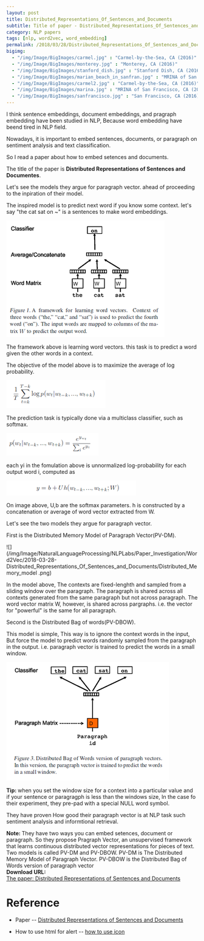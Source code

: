 ```yaml
---
layout: post
title: Distributed_Representations_Of_Sentences_and_Documents
subtitle: Title of paper - Distributed_Representations_Of_Sentences_and_Documents
category: NLP papers
tags: [nlp, word2vec, word_embedding]
permalink: /2018/03/28/Distributed_Representations_Of_Sentences_and_Documents/
bigimg: 
  - "/img/Image/BigImages/carmel.jpg" : "Carmel-by-the-Sea, CA (2016)"
  - "/img/Image/BigImages/monterey.jpg" : "Monterey, CA (2016)"
  - "/img/Image/BigImages/stanford_dish.jpg" : "Stanford Dish, CA (2016)"
  - "/img/Image/BigImages/marian_beach_in_sanfran.jpg" : "MRINA of San Francisco, CA (2016)"
  - "/img/Image/BigImages/carmel2.jpg" : "Carmel-by-the-Sea, CA (2016)"
  - "/img/Image/BigImages/marina.jpg" : "MRINA of San Francisco, CA (2016)"
  - "/img/Image/BigImages/sanfrancisco.jpg" : "San Francisco, CA (2016)"
---
```



I think sentence embeddings, document embeddings, and pragraph embedding have been studied in NLP, Because word embedding have beend tired in NLP field. 

Nowadays, it is important to embed sentences, documents, or paragraph on sentiment analysis and text classification. 

So I read a paper about how to embed setences and documents. 

The title of the paper is **Distributed Representations of Sentences and Documentes**.

Let's see the models they argue for paragraph vector. ahead of proceeding to the inpiration of their model. 

The inspired model is to predict next word if you know some context. let's say "the cat sat on ~" is a sentences to make word embeddings. 

![](/img/Image/NaturalLanguageProcessing/NLPLabs/Paper_Investigation/Word2Vec/2018-03-28-Distributed_Representations_Of_Sentences_and_Documents/Learning_Vector_Representation_of_words.png)

The framework above is learning word vectors. this task is to predict a word given the other words in a context. 

The objective of the model above is to maximize the average of log probability. 

![](/img/Image/NaturalLanguageProcessing/NLPLabs/Paper_Investigation/Word2Vec/2018-03-28-Distributed_Representations_Of_Sentences_and_Documents/Log_porability.png)

The prediction task is typically done via a multiclass classifier, such as softmax. 

![](/img/Image/NaturalLanguageProcessing/NLPLabs/Paper_Investigation/Word2Vec/2018-03-28-Distributed_Representations_Of_Sentences_and_Documents/soft_max.png)

each yi in the fomulation above is unnormalized log-probability for each output word i, computed as 

![](/img/Image/NaturalLanguageProcessing/NLPLabs/Paper_Investigation/Word2Vec/2018-03-28-Distributed_Representations_Of_Sentences_and_Documents/For_soft_max.png)

On image above, U,b are the softmax parameters. h is constructed by a concatenation or average of word vector extracted from W. 

Let's see the two models they argue for paragraph vector. 

First is the Distributed Memory Model of Paragraph Vector(PV-DM). 

![](/img/Image/NaturalLanguageProcessing/NLPLabs/Paper_Investigation/Word2Vec/2018-03-28-Distributed_Representations_Of_Sentences_and_Documents/Distributed_Memory_model .png)

In the model above, The contexts are fixed-lenghth and sampled from a sliding window over the paragraph. The paragraph is shared across all contexts generated from the same paragraph but not across paragraph. The word vector matrix W, however, is shared across pargraphs. i.e. the vector for "powerful" is the same for all paragraph. 

Second is the Distributed Bag of words(PV-DBOW).

This model is simple, This way is to ignore the context words in the input, But force the model to predict words randomly sampled from the paragraph in the output. i.e. paragraph vector is trained to predict the words in a small window. 

![](/img/Image/NaturalLanguageProcessing/NLPLabs/Paper_Investigation/Word2Vec/2018-03-28-Distributed_Representations_Of_Sentences_and_Documents/Distributed_bag_of_model.png)


<div class="alert alert-success" role="alert"><i class="fa fa-check-square-o"></i> <b>Tip: </b>
when you set the window size for a context into a particular value and if your sentence or paragragph is less than the windows size, In the case fo their experiment, they pre-pad with a special NULL word symbol.  
</div>


They have proven How good their paragraph vector is at NLP task such sentiment analysis and informtional retrieval. 

<div class="alert alert-info" role="alert"><i class="fa fa-info-circle"></i> <b>Note: </b>
They have two ways you can embed setences, document or paragraph. So they propose Pragraph Vector, an unsupervised framework that learns continuous distributed vector representations for pieces of text. Two models is called PV-DM and PV-DBOW. PV-DM is The Distributed Memory Model of Paragraph Vector. PV-DBOW is the Distributed Bag of Words version of paragraph vector 
</div>
  
  
<div class="alert alert-success" role="alert"><i class="fa fa-paperclip fa-lg"></i> <b>Download URL: </b><br>
  <a href="https://arxiv.org/abs/1405.4053v2">The paper: Distributed Representations of Sentences and Documents</a>
</div>

# Reference 

 - Paper 
 -- [Distributed Representations of Sentences and Documents](https://arxiv.org/abs/1405.4053v2)
 
 - How to use html for alert
 -- [how to use icon](http://idratherbewriting.com/documentation-theme-jekyll/mydoc_icons.html)
  
